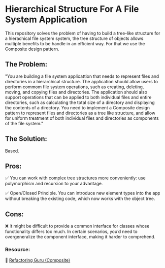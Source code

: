 # Hierarchical Structure For A File System Application 

This repository solves the problem of having to build a tree-like structure for a hierachical file system system, the tree structure of objects allows multiple benefits to be handle in an efficient way. For that we use the Composite design pattern.

## The Problem:

"You are building a file system applicattion that needs to represent files and directories in a hierarchical structure. The application should allow users to perform commom file system operations, such as creating, deleting, moving, and copying files and directories. The application should also support operations that can be applied to both individual files and entire directories, such as calculating the total size of a directory and displaying the contents of a directory. You need to implement a Composite design pattern to represent files and directories as a tree like structure, and allow for uniform treatment of both individual files and directories as components of the file system."

## The Solution:

Based.

## Pros:
 
 ✅ You can work with complex tree structures more conveniently: use polymorphism and recursion to your advantage.

  ✅ Open/Closed Principle. You can introduce new element types into the app without breaking the existing code, which now works with the object tree.

## Cons:

 ❌ It might be difficult to provide a common interface for classes whose functionality differs too much. In certain scenarios, you’d need to overgeneralize the component interface, making it harder to comprehend.


### **Resource:**

 🔗 [Refactoring Guru (Composite)](https://refactoring.guru/design-patterns/composite)
